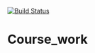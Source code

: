 [![Build Status](https://travis-ci.org/daniiloorzhak/Course_work.svg?branch=master)](https://travis-ci.org/daniiloorzhak/Course_work)
# Course_work
